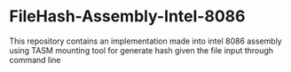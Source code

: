 # FileHash-Assembly-Intel-8086
This repository contains an implementation made into intel 8086 assembly using TASM mounting tool for generate hash given the file input through command line
